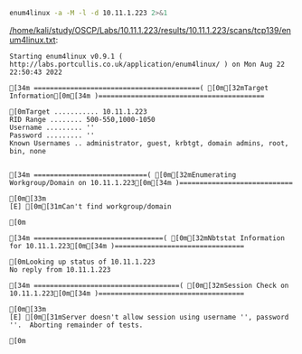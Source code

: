 ```bash
enum4linux -a -M -l -d 10.11.1.223 2>&1
```

[/home/kali/study/OSCP/Labs/10.11.1.223/results/10.11.1.223/scans/tcp139/enum4linux.txt](file:///home/kali/study/OSCP/Labs/10.11.1.223/results/10.11.1.223/scans/tcp139/enum4linux.txt):

```
Starting enum4linux v0.9.1 ( http://labs.portcullis.co.uk/application/enum4linux/ ) on Mon Aug 22 22:50:43 2022

[34m =========================================( [0m[32mTarget Information[0m[34m )=========================================

[0mTarget ........... 10.11.1.223
RID Range ........ 500-550,1000-1050
Username ......... ''
Password ......... ''
Known Usernames .. administrator, guest, krbtgt, domain admins, root, bin, none


[34m ============================( [0m[32mEnumerating Workgroup/Domain on 10.11.1.223[0m[34m )============================

[0m[33m
[E] [0m[31mCan't find workgroup/domain

[0m

[34m ================================( [0m[32mNbtstat Information for 10.11.1.223[0m[34m )================================

[0mLooking up status of 10.11.1.223
No reply from 10.11.1.223

[34m ====================================( [0m[32mSession Check on 10.11.1.223[0m[34m )====================================

[0m[33m
[E] [0m[31mServer doesn't allow session using username '', password ''.  Aborting remainder of tests.

[0m

```
